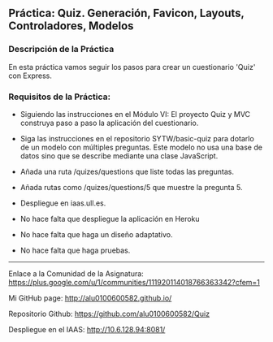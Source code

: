 ## Práctica: Quiz. Generación, Favicon, Layouts, Controladores, Modelos

### Descripción de la Práctica

En esta práctica vamos seguir los pasos para crear un cuestionario 'Quiz' con Express.

### Requisitos de la Práctica:


- Siguiendo las instrucciones en el Módulo VI: El proyecto Quiz y MVC construya paso a paso la aplicación del cuestionario.

- Siga las instrucciones en el repositorio SYTW/basic-quiz para dotarlo de un modelo con múltiples preguntas. Este modelo no usa una base de datos sino que se describe mediante una clase JavaScript.

- Añada una ruta /quizes/questions que liste todas las preguntas.

- Añada rutas como /quizes/questions/5 que muestre la pregunta 5.

-  Despliegue en iaas.ull.es.

- No hace falta que despliegue la aplicación en Heroku

- No hace falta que haga un diseño adaptativo.

- No hace falta que haga pruebas.


---

Enlace a la Comunidad de la Asignatura: https://plus.google.com/u/1/communities/111920114018766363342?cfem=1

Mi GitHub page: http://alu0100600582.github.io/

Repositorio Github: https://github.com/alu0100600582/Quiz

Despliegue en el IAAS: http://10.6.128.94:8081/
